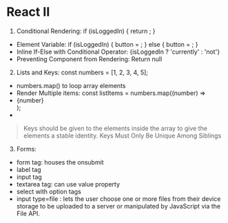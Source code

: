 # React II

1. Conditional Rendering:  if (isLoggedIn) {  return <UserGreeting />;  }
  - Element Variable:  if (isLoggedIn) {      button = <LogoutButton onClick={this.handleLogoutClick} />;   } else {   button = <LoginButton onClick={this.handleLoginClick} />;  }
  - Inline If-Else with Conditional Operator: {isLoggedIn ? 'currently' : 'not'}
  - Preventing Component from Rendering: Return null
  
2. Lists and Keys: const numbers = [1, 2, 3, 4, 5];
  - numbers.map() to loop array elements
  - Render Multiple items: const listItems = numbers.map((number) => <li>{number}</li>);
  - <ListItem key={number.toString()} value={number} />
> Keys should be given to the elements inside the array to give the elements a stable identity.
> Keys Must Only Be Unique Among Siblings

3. Forms: 
  - form tag: houses the onsubmit
  - label tag
  - input tag
  - textarea tag: can use value property
  - select with option tags
  - input type=file : lets the user choose one or more files from their device storage to be uploaded to a server or manipulated by JavaScript via the File API.

